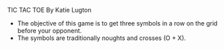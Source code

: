 TIC TAC TOE
By Katie Lugton

* The objective of this game is to get three symbols in a row on the grid before your opponent.
* The symbols are traditionally noughts and crosses (O + X). 
